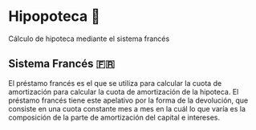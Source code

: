 # Hipopoteca 🦛

Cálculo de hipoteca mediante el sistema francés

## Sistema Francés 🇫🇷
El préstamo francés es el que se utiliza para calcular la cuota de amortización para calcular la cuota de amortización de la hipoteca. El préstamo francés tiene este apelativo por la forma de la devolución, que consiste en una cuota constante mes a mes en la cuál lo que varía es la composición de la parte de amortización del capital e intereses.

